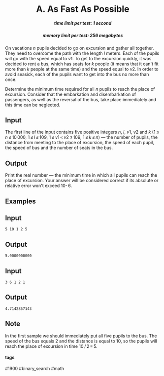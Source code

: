 <h1 style='text-align: center;'> A. As Fast As Possible</h1>

<h5 style='text-align: center;'>time limit per test: 1 second</h5>
<h5 style='text-align: center;'>memory limit per test: 256 megabytes</h5>

On vacations *n* pupils decided to go on excursion and gather all together. They need to overcome the path with the length *l* meters. Each of the pupils will go with the speed equal to *v*1. To get to the excursion quickly, it was decided to rent a bus, which has seats for *k* people (it means that it can't fit more than *k* people at the same time) and the speed equal to *v*2. In order to avoid seasick, each of the pupils want to get into the bus no more than once.

Determine the minimum time required for all *n* pupils to reach the place of excursion. Consider that the embarkation and disembarkation of passengers, as well as the reversal of the bus, take place immediately and this time can be neglected. 

## Input

The first line of the input contains five positive integers *n*, *l*, *v*1, *v*2 and *k* (1 ≤ *n* ≤ 10 000, 1 ≤ *l* ≤ 109, 1 ≤ *v*1 < *v*2 ≤ 109, 1 ≤ *k* ≤ *n*) — the number of pupils, the distance from meeting to the place of excursion, the speed of each pupil, the speed of bus and the number of seats in the bus. 

## Output

Print the real number — the minimum time in which all pupils can reach the place of excursion. Your answer will be considered correct if its absolute or relative error won't exceed 10- 6.

## Examples

## Input


```
5 10 1 2 5  

```
## Output


```
5.0000000000  

```
## Input


```
3 6 1 2 1  

```
## Output


```
4.7142857143  

```
## Note

In the first sample we should immediately put all five pupils to the bus. The speed of the bus equals 2 and the distance is equal to 10, so the pupils will reach the place of excursion in time 10 / 2 = 5.



#### tags 

#1900 #binary_search #math 